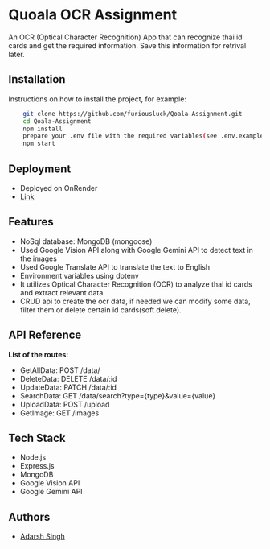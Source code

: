 # Quoala OCR Assignment

An OCR (Optical Character Recognition) App that can recognize thai id cards and get the required information. Save this information for retrival later.

## Installation 

Instructions on how to install the project, for example:

```bash
    git clone https://github.com/furiousluck/Qoala-Assignment.git
    cd Qoala-Assignment
    npm install
    prepare your .env file with the required variables(see .env.example)
    npm start
```

## Deployment

- Deployed on OnRender
- [Link](https://project-1-i21e.onrender.com)


## Features

- NoSql database: MongoDB (mongoose)
- Used Google Vision API along with Google Gemini API to detect text in the images
- Used Google Translate API to translate the text to English
- Environment variables using dotenv
- It utilizes Optical Character Recognition (OCR) to analyze thai id cards and extract relevant data.
- CRUD api to create the ocr data, if needed we can modify some data, filter them or delete certain id cards(soft delete).

## API Reference

**List of the routes:**
- GetAllData: POST /data/
- DeleteData: DELETE /data/:id
- UpdateData: PATCH /data/:id
- SearchData: GET /data/search?type={type}&value={value}
- UploadData: POST /upload
- GetImage: GET /images

## Tech Stack
- Node.js
- Express.js
- MongoDB
- Google Vision API
- Google Gemini API

## Authors
- [Adarsh Singh](https://github.com/furiousluck)


